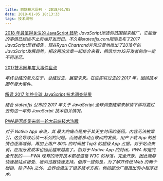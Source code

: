 ```yaml
---
title: 前端技术周刊 - 2018/01/05
date: 2018-01-05 18:13:33
tags: 技术周刊
---
```


[2018 年最值得关注的 JavaScript 趋势](http://36kr.com/p/5110763.html)
*JavaScript渗透的范围越来越广，它能做的事情已经远不止前端开发而已。不久前stateofjs.com刚刚发布了2017 JavaScript现状报告，现在Ryan Chartrand非常应景地推出了2018年的JavaScript发展趋势，把这两份文章一起结合来看，相信作为JS开发者的你一定不再迷茫。*

[2017技术圈年度大事件盘点](https://mp.weixin.qq.com/s?__biz=MjM5MDE0Mjc4MA==&mid=2651000212&idx=1&sn=753c242f4132347737fa854a514cfe35)

*年终总结的意义在于，总结过去，展望未来。在这即将过去的 2017 年，回顾技术圈年度大事件。*

[解读 2017 年终全球 JavaScript 技术调查结果](https://zhuanlan.zhihu.com/p/32372885)

*结合 stateofjs 公布的 2017 年关于 JavaScript 全球调查结果来解读下即将要过去的这一年的 JavaScript 技术相关情况。*

[PWA是否能带来新一轮大前端技术洗牌](https://mp.weixin.qq.com/s?__biz=MzIwNjQwMzUwMQ==&mid=2247485600&idx=1&sn=12e229c90cc08e8f14dcc1ae7f27abd6)

*对于 Native App 来说，其 最大的痛点是由于其天生封闭的基因，内容无法被索引，这会导致后续一系列的问题。而随着移动互联网的发展，用户下载 App 的热情也逐渐减弱，再加上用户 80% 的时间被 Top3 的超级 App 占据，对于站点来说，应用分发成本也因此越来越高了。相对于 Native App 的封闭，PWA 却是完全开放的——PWA 现有的所有技术都是遵循 W3C 的标准，完全开放，因此能够快速被站点接受、被浏览器快速支持。值得一提的是，为了解开传统 Web 的两个枷锁，除 PWA 之外，业界也诞生了很多技术方案，例如部分厂商推出的小程序技术。*